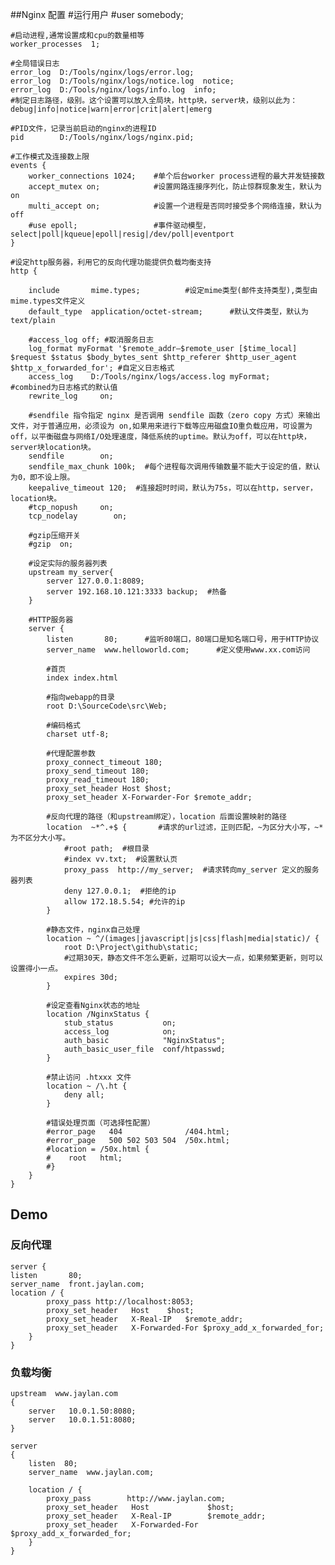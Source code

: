 ##Nginx 配置
    #运行用户
    #user somebody;

    #启动进程,通常设置成和cpu的数量相等
    worker_processes  1;

    #全局错误日志
    error_log  D:/Tools/nginx/logs/error.log;
    error_log  D:/Tools/nginx/logs/notice.log  notice;
    error_log  D:/Tools/nginx/logs/info.log  info;
    #制定日志路径，级别。这个设置可以放入全局块，http块，server块，级别以此为：debug|info|notice|warn|error|crit|alert|emerg

    #PID文件，记录当前启动的nginx的进程ID
    pid        D:/Tools/nginx/logs/nginx.pid;

    #工作模式及连接数上限
    events {
        worker_connections 1024;    #单个后台worker process进程的最大并发链接数
        accept_mutex on;            #设置网路连接序列化，防止惊群现象发生，默认为on
        multi_accept on;            #设置一个进程是否同时接受多个网络连接，默认为off
        #use epoll;                 #事件驱动模型，select|poll|kqueue|epoll|resig|/dev/poll|eventport
    }

    #设定http服务器，利用它的反向代理功能提供负载均衡支持
    http {

        include       mime.types;          #设定mime类型(邮件支持类型),类型由mime.types文件定义
        default_type  application/octet-stream;      #默认文件类型，默认为text/plain

        #access_log off; #取消服务日志
        log_format myFormat '$remote_addr–$remote_user [$time_local] $request $status $body_bytes_sent $http_referer $http_user_agent $http_x_forwarded_for'; #自定义日志格式
        access_log    D:/Tools/nginx/logs/access.log myFormat;    #combined为日志格式的默认值
        rewrite_log     on;

        #sendfile 指令指定 nginx 是否调用 sendfile 函数（zero copy 方式）来输出文件，对于普通应用，必须设为 on,如果用来进行下载等应用磁盘IO重负载应用，可设置为 off，以平衡磁盘与网络I/O处理速度，降低系统的uptime。默认为off，可以在http块，server块location块。
        sendfile        on;
        sendfile_max_chunk 100k;  #每个进程每次调用传输数量不能大于设定的值，默认为0，即不设上限。
        keepalive_timeout 120;  #连接超时时间，默认为75s，可以在http，server，location块。
        #tcp_nopush     on;
        tcp_nodelay        on;

        #gzip压缩开关
        #gzip  on;

        #设定实际的服务器列表
        upstream my_server{
            server 127.0.0.1:8089;
            server 192.168.10.121:3333 backup;  #热备
        }

        #HTTP服务器
        server {
            listen       80;      #监听80端口，80端口是知名端口号，用于HTTP协议
            server_name  www.helloworld.com;      #定义使用www.xx.com访问

            #首页
            index index.html

            #指向webapp的目录
            root D:\SourceCode\src\Web;

            #编码格式
            charset utf-8;

            #代理配置参数
            proxy_connect_timeout 180;
            proxy_send_timeout 180;
            proxy_read_timeout 180;
            proxy_set_header Host $host;
            proxy_set_header X-Forwarder-For $remote_addr;

            #反向代理的路径（和upstream绑定），location 后面设置映射的路径
            location  ~*^.+$ {       #请求的url过滤，正则匹配，~为区分大小写，~*为不区分大小写。
                #root path;  #根目录
                #index vv.txt;  #设置默认页
                proxy_pass  http://my_server;  #请求转向my_server 定义的服务器列表
                deny 127.0.0.1;  #拒绝的ip
                allow 172.18.5.54; #允许的ip
            }

            #静态文件，nginx自己处理
            location ~ ^/(images|javascript|js|css|flash|media|static)/ {
                root D:\Project\github\static;
                #过期30天，静态文件不怎么更新，过期可以设大一点，如果频繁更新，则可以设置得小一点。
                expires 30d;
            }

            #设定查看Nginx状态的地址
            location /NginxStatus {
                stub_status           on;
                access_log            on;
                auth_basic            "NginxStatus";
                auth_basic_user_file  conf/htpasswd;
            }

            #禁止访问 .htxxx 文件
            location ~ /\.ht {
                deny all;
            }

            #错误处理页面（可选择性配置）
            #error_page   404              /404.html;
            #error_page   500 502 503 504  /50x.html;
            #location = /50x.html {
            #    root   html;
            #}
        }
    }

## Demo

### 反向代理

    server {
    listen       80;
    server_name  front.jaylan.com;
    location / {
            proxy_pass http://localhost:8053;
            proxy_set_header   Host    $host;
            proxy_set_header   X-Real-IP   $remote_addr;
            proxy_set_header   X-Forwarded-For $proxy_add_x_forwarded_for;
        }
    }

### 负载均衡

    upstream  www.jaylan.com   
    {
        server   10.0.1.50:8080;
        server   10.0.1.51:8080;
    }
    
    server
    {
        listen  80;
        server_name  www.jaylan.com;
    
        location / {
            proxy_pass        http://www.jaylan.com;
            proxy_set_header   Host             $host;
            proxy_set_header   X-Real-IP        $remote_addr;
            proxy_set_header   X-Forwarded-For  $proxy_add_x_forwarded_for;
        }
    }